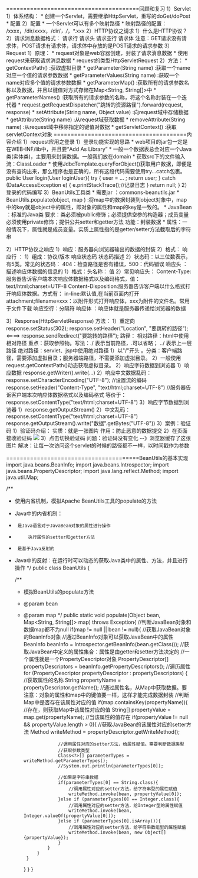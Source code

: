 =======================================回顾和复习
1）Servlet
	1）体系结构：
			* 创建一个Servlet，需要继承HttpServlet，重写的doGet/doPost
			* 配置
	2）配置
			* 一个Servlet可以有多个映射路径
			* 映射路径的配置：
					/xxxx，/dir/xxxx，/dir/*，/*，*.xxx
2）HTTP协议之请求
	1）什么是HTTP协议？
	2）请求消息数据格式：
			请求行
			请求头
			请求空行
			请求体
			注意：GET请求没有请求体，POST请求有请求体，请求体中存放的是POST请求的请求参数
3）Request
	1）原理：
		* request对象是web容器创建，封装了请求消息数据
		* 使用request来获取请求消息数据
		* request的类型HttpServletRequest
	2）方法：
		* getContextPath()	:获取虚拟目录
		* getParameter(String name)	:获取一个name对应一个值的请求参数数据
		* getParameterValues(String name)	:获取一个name对应多个值的请求参数数据
		* getParameterMap()	:获取所有的请求参数名称以及数据，并且以键值对方式存储在Map<String, String[]>中
		* getParameterNames()	:获取所有的请求参数的名称，将这个名称封装在一个迭代器
		* request.getRequestDispatcher("跳转的资源路径").forward(request, response)
		* setAttribute(String name, Object value)	:向request域中存储数据
		* getAttribute(String name)	:从request域获取数据
		* removeAttribute(String name)	:从request域中移除指定的键值对数据
		* getServletContext()	:获取servletContext对象
=======================================内容介绍
1）request应用之登录
	1）登录功能实现的思路
			* web项目的jar包一定是在WEB-INF/lib中，并且要“Add As Library”
			* 一般一个数据表总会对应一个Java类(实体类)，主要用来封装数据。一般我们放在domain
			* 获取src下的文件输入流：ClassLoader
			* 使用JdbcTemplate.queryForObject()获取用户数据，即便是没有查询出来，那么程序也是正确的，所有这段代码需要使用try...catch包裹。
				    public User login(User loginUser){
						try {
							user = ... ;
							return user;
						} catch (DataAccessException e) {
							e.printStackTrace();//记录日志
						}
						return null;
					}
	2）登录的代码编写
	3）BeanUtils工具类
			* 需要jar ：commons-beanutils.jar
			* BeanUtils.populate(object, map )	:将map中的数据封装到object对象中，map中的key就是object中的属性，即对象的属性和map的key是一致的。
					* JavaBean	：标准的Java类
						要求：类必须被public修饰；必须提供空参的构造器；成员变量必须使用private修饰；提供公共setter和getter方法
						功能：封装数据
					* 属性：一般情况下，属性就是成员变量。实质上属性指的是getter/setter方法截取后的字符串

2）HTTP协议之响应
	1）响应：服务器向浏览器输出的数据的封装
	2）格式：
			响应行	：
				1）组成：协议/版本 响应状态码 状态码描述
				2）状态码：以三位数表示，有5类。常见的状态码： 
								404：检查路径是否有错误，500：代码错误
			响应头	：描述响应体数据的信息的
				1）格式：头名称： 值
				2）常见响应头：
					Content-Type:服务器告诉客户端本次响应体数据格式以及编码格式，值：text/html;charset=UTF-8
					Content-Disposition:服务器告诉客户端以什么格式打开响应体数据。方式有：
							in-line:默认值,在当前页面内打开
							attachment;filename=xxx：以附件形式打开响应体，xxx为附件的文件名。常用于文件下载
			响应空行：分隔符
			响应体	：响应体就是服务器传递给浏览器的数据

3）Response(HttpServletResponse)
	方法：
		1）重定向
			response.setStatus(302);
			response.setHeader("Location", "要跳转的路径");		<====>  response.sendRedirect("要跳转的路径");
				路径：
					相对路径：html中使用相对路径
						重点：获取参照物。写法：./ 表示当前路径，.可以省略； ../ 表示上一层路径
					绝对路径：servlet、jsp中使用绝对路径
						1）以"/"开头 。分类：客户端路径，需要添加虚拟目录；服务器端路径，不需要添加虚拟目录。
						2）一般使用request.getContextPath()动态获取虚拟目录。
		2）响应字符数据到浏览器
			1）响应数据
				response.getWriter().write(...)
			2）响应中文数据乱码：
				response.setCharacterEncoding("UTF-8");	//设置流的编码
				response.setHeader("Content-Type", "text/html;charset=UTF-8")	//服务器告诉客户端本次响应体数据格式以及编码格式
				等价于：response.setContentType("text/html;charset=UTF-8")
		3）响应字节数据到浏览器
			1）response.getOutputStream()
			2）中文乱码：
					response.setContentType("text/html;charset=UTF-8")
					response.getOutputStream().write("数据".getBytes("UTF-8"))
			3）案例：验证码
				1）验证码介绍：
						实质：就是一张图片
						作用：防止恶意的数据提交
				2）在页面接收验证码
						<img src="生成验证码的servlet的访问路径">
				3）点击切换验证码
						问题：验证码没有变化	--》浏览器缓存了这张图片
						解决：让每一次访问这个servlet的时候的路径都不一样，以时间戳作为参数




=======================================BeanUtils的基本实现
import java.beans.BeanInfo;
import java.beans.Introspector;
import java.beans.PropertyDescriptor;
import java.lang.reflect.Method;
import java.util.Map;

/**
 * 使用内省机制，模拟Apache BeanUtils工具的populate的方法
 * Java中的内省机制：
 *      是Java语言对于JavaBean对象的属性进行操作
 *          执行属性的setter和getter方法
 *      是基于Java反射的
 * Java中的反射：在运行时可以动态的获取Java类中的属性、方法，并且进行操作
 */
public class BeanUtils {

    /**
     * 模拟BeanUtils的populate方法
     * @param bean
     * @param map
     */
    public static void populate(Object bean, Map<String, String[]> map) throws Exception{
        //判断JavaBean对象和数据map都不为null
        if(map != null || bean != null){
            //获取JavaBean对象的BeanInfo对象
            //通过BeanInfo对象可以获取JavaBean中的属性
            BeanInfo beanInfo = Introspector.getBeanInfo(bean.getClass());
            //获取JavaBean中定义的属性集合：属性是由getter和setter方法决定的
            //一个属性就是一个PropertyDescriptor对象
            PropertyDescriptor[] propertyDescriptors = beanInfo.getPropertyDescriptors();
            //遍历属性
            for (PropertyDescriptor propertyDescriptor : propertyDescriptors) {
                //获取属性的名称
                String propertyName = propertyDescriptor.getName();
                //通过属性名，从Map中获取数据。要注意：对象的属性和map中的键值要一样，这样才能完成数据封装
                //判断Map中是否存在该属性对应的值
                if(map.containsKey(propertyName)){
                    //存在，则获取Map中该属性对应的值
                    String[] propertyValue = map.get(propertyName);
                    //当该属性的值存在
                    if(propertyValue != null && propertyValue.length > 0){
                        //获取JavaBean的该属性对应的setter方法
                        Method writeMethod = propertyDescriptor.getWriteMethod();

                        //调用属性对应的setter方法，给属性赋值。需要判断数据类型
                        //获取参数类型
                        Class<?>[] parameterTypes = writeMethod.getParameterTypes();
                        //System.out.println(parameterTypes[0]);
    
                        //如果是字符串数据
                        if(parameterTypes[0] == String.class){
                            //调用属性对应的setter方法，给字符串型的属性赋值
                            writeMethod.invoke(bean, propertyValue[0]);
                        }else if (parameterTypes[0] == Integer.class){
                            //调用属性对应的setter方法，给Integer型的属性赋值
                            writeMethod.invoke(bean, Integer.valueOf(propertyValue[0]));
                        }else if (parameterTypes[0].isArray()){
                            //调用属性对应的setter方法，给字符串数组型的属性赋值
                            writeMethod.invoke(bean, new Object[]{propertyValue});
                        }
                    }
                }
            }
        }
    }
}
